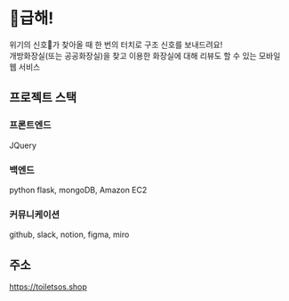 # 🚨급해!
위기의 신호🧻가 찾아올 때 한 번의 터치로 구조 신호를 보내드려요!<br>
개방화장실(또는 공공화장실)을 찾고 이용한 화장실에 대해 리뷰도 할 수 있는 모바일 웹 서비스

## 프로젝트 스택
### 프론트엔드
JQuery
### 백엔드
python flask, mongoDB, Amazon EC2
### 커뮤니케이션
github, slack, notion, figma, miro

## 주소
https://toiletsos.shop
